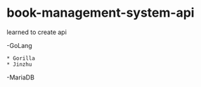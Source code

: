 # book-management-system-api

learned to create api

  
  -GoLang
  
    * Gorilla
    * Jinzhu

  -MariaDB
